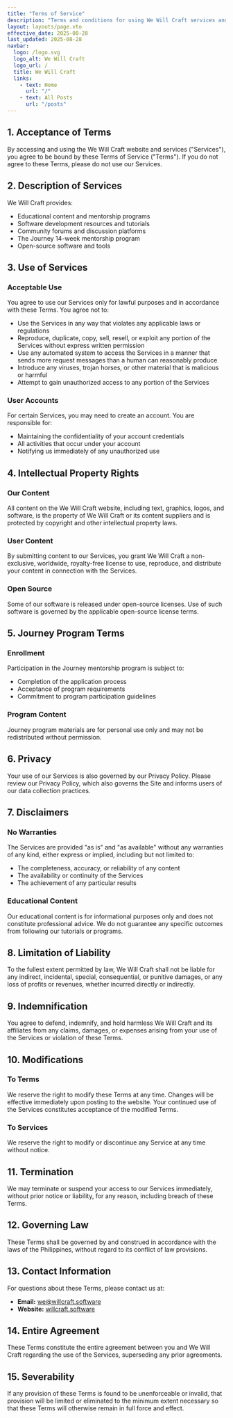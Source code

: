 ```yaml
---
title: "Terms of Service"
description: "Terms and conditions for using We Will Craft services and website"
layout: layouts/page.vto
effective_date: 2025-08-28
last_updated: 2025-08-28
navbar:
  logo: /logo.svg
  logo_alt: We Will Craft
  logo_url: /
  title: We Will Craft
  links:
    - text: Home
      url: "/"
    - text: All Posts
      url: "/posts"
---
```


## 1. Acceptance of Terms

By accessing and using the We Will Craft website and services ("Services"), you
agree to be bound by these Terms of Service ("Terms"). If you do not agree to
these Terms, please do not use our Services.

## 2. Description of Services

We Will Craft provides:

- Educational content and mentorship programs
- Software development resources and tutorials
- Community forums and discussion platforms
- The Journey 14-week mentorship program
- Open-source software and tools

## 3. Use of Services

### Acceptable Use

You agree to use our Services only for lawful purposes and in accordance with
these Terms. You agree not to:

- Use the Services in any way that violates any applicable laws or regulations
- Reproduce, duplicate, copy, sell, resell, or exploit any portion of the
  Services without express written permission
- Use any automated system to access the Services in a manner that sends more
  request messages than a human can reasonably produce
- Introduce any viruses, trojan horses, or other material that is malicious or
  harmful
- Attempt to gain unauthorized access to any portion of the Services

### User Accounts

For certain Services, you may need to create an account. You are responsible
for:

- Maintaining the confidentiality of your account credentials
- All activities that occur under your account
- Notifying us immediately of any unauthorized use

## 4. Intellectual Property Rights

### Our Content

All content on the We Will Craft website, including text, graphics, logos, and
software, is the property of We Will Craft or its content suppliers and is
protected by copyright and other intellectual property laws.

### User Content

By submitting content to our Services, you grant We Will Craft a non-exclusive,
worldwide, royalty-free license to use, reproduce, and distribute your content
in connection with the Services.

### Open Source

Some of our software is released under open-source licenses. Use of such
software is governed by the applicable open-source license terms.

## 5. Journey Program Terms

### Enrollment

Participation in the Journey mentorship program is subject to:

- Completion of the application process
- Acceptance of program requirements
- Commitment to program participation guidelines

### Program Content

Journey program materials are for personal use only and may not be redistributed
without permission.

## 6. Privacy

Your use of our Services is also governed by our Privacy Policy. Please review
our Privacy Policy, which also governs the Site and informs users of our data
collection practices.

## 7. Disclaimers

### No Warranties

The Services are provided "as is" and "as available" without any warranties of
any kind, either express or implied, including but not limited to:

- The completeness, accuracy, or reliability of any content
- The availability or continuity of the Services
- The achievement of any particular results

### Educational Content

Our educational content is for informational purposes only and does not
constitute professional advice. We do not guarantee any specific outcomes from
following our tutorials or programs.

## 8. Limitation of Liability

To the fullest extent permitted by law, We Will Craft shall not be liable for
any indirect, incidental, special, consequential, or punitive damages, or any
loss of profits or revenues, whether incurred directly or indirectly.

## 9. Indemnification

You agree to defend, indemnify, and hold harmless We Will Craft and its
affiliates from any claims, damages, or expenses arising from your use of the
Services or violation of these Terms.

## 10. Modifications

### To Terms

We reserve the right to modify these Terms at any time. Changes will be
effective immediately upon posting to the website. Your continued use of the
Services constitutes acceptance of the modified Terms.

### To Services

We reserve the right to modify or discontinue any Service at any time without
notice.

## 11. Termination

We may terminate or suspend your access to our Services immediately, without
prior notice or liability, for any reason, including breach of these Terms.

## 12. Governing Law

These Terms shall be governed by and construed in accordance with the laws of
the Philippines, without regard to its conflict of law provisions.

## 13. Contact Information

For questions about these Terms, please contact us at:

- **Email:** [we@willcraft.software](mailto:we@willcraft.software)
- **Website:** [willcraft.software](https://willcraft.software)

## 14. Entire Agreement

These Terms constitute the entire agreement between you and We Will Craft
regarding the use of the Services, superseding any prior agreements.

## 15. Severability

If any provision of these Terms is found to be unenforceable or invalid, that
provision will be limited or eliminated to the minimum extent necessary so that
these Terms will otherwise remain in full force and effect.
